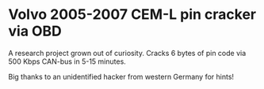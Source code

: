 # Volvo 2005-2007 CEM-L pin cracker via OBD

A research project grown out of curiosity. Cracks 6 bytes of pin code via 500 Kbps CAN-bus in 5-15 minutes.

Big thanks to an unidentified hacker from western Germany for hints!

